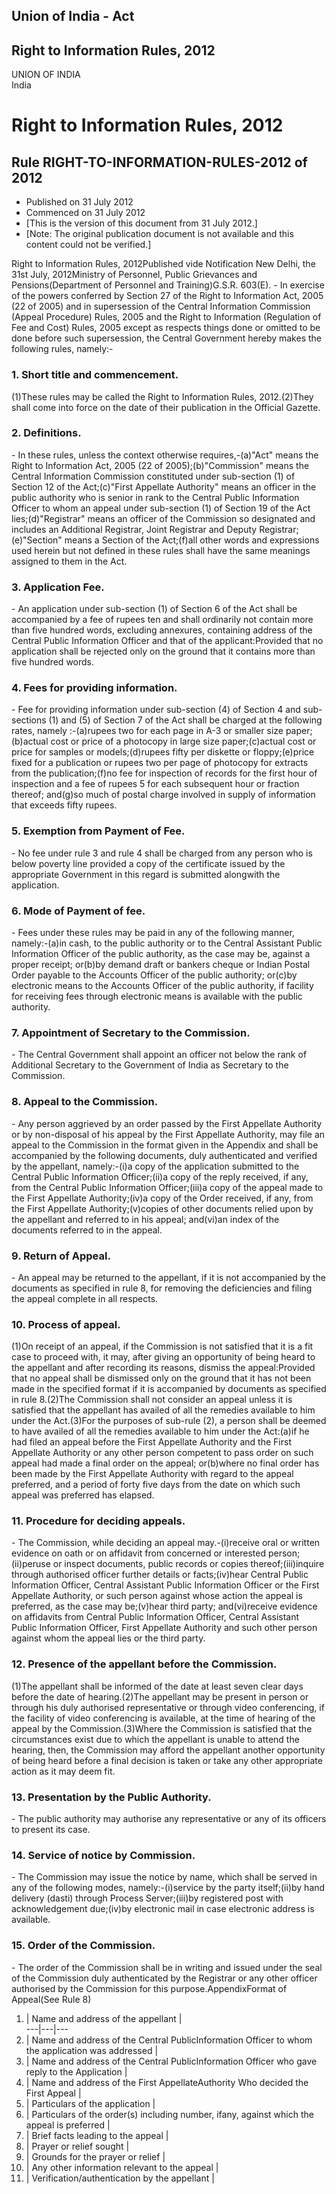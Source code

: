 ## Union of India - Act

## Right to Information Rules, 2012

UNION OF INDIA  
India

# Right to Information Rules, 2012

## Rule RIGHT-TO-INFORMATION-RULES-2012 of 2012

  * Published on 31 July 2012 
  * Commenced on 31 July 2012 
  * [This is the version of this document from 31 July 2012.] 
  * [Note: The original publication document is not available and this content could not be verified.] 

Right to Information Rules, 2012Published vide Notification New Delhi, the
31st July, 2012Ministry of Personnel, Public Grievances and
Pensions(Department of Personnel and Training)G.S.R. 603(E). - In exercise of
the powers conferred by Section 27 of the Right to Information Act, 2005 (22
of 2005) and in supersession of the Central Information Commission (Appeal
Procedure) Rules, 2005 and the Right to Information (Regulation of Fee and
Cost) Rules, 2005 except as respects things done or omitted to be done before
such supersession, the Central Government hereby makes the following rules,
namely:-

### 1. Short title and commencement.

(1)These rules may be called the Right to Information Rules, 2012.(2)They
shall come into force on the date of their publication in the Official
Gazette.

### 2. Definitions.

\- In these rules, unless the context otherwise requires,-(a)"Act" means the
Right to Information Act, 2005 (22 of 2005);(b)"Commission" means the Central
Information Commission constituted under sub-section (1) of Section 12 of the
Act;(c)"First Appellate Authority" means an officer in the public authority
who is senior in rank to the Central Public Information Officer to whom an
appeal under sub-section (1) of Section 19 of the Act lies;(d)"Registrar"
means an officer of the Commission so designated and includes an Additional
Registrar, Joint Registrar and Deputy Registrar;(e)"Section" means a Section
of the Act;(f)all other words and expressions used herein but not defined in
these rules shall have the same meanings assigned to them in the Act.

### 3. Application Fee.

\- An application under sub-section (1) of Section 6 of the Act shall be
accompanied by a fee of rupees ten and shall ordinarily not contain more than
five hundred words, excluding annexures, containing address of the Central
Public Information Officer and that of the applicant:Provided that no
application shall be rejected only on the ground that it contains more than
five hundred words.

### 4. Fees for providing information.

\- Fee for providing information under sub-section (4) of Section 4 and sub-
sections (1) and (5) of Section 7 of the Act shall be charged at the following
rates, namely :-(a)rupees two for each page in A-3 or smaller size
paper;(b)actual cost or price of a photocopy in large size paper;(c)actual
cost or price for samples or models;(d)rupees fifty per diskette or
floppy;(e)price fixed for a publication or rupees two per page of photocopy
for extracts from the publication;(f)no fee for inspection of records for the
first hour of inspection and a fee of rupees 5 for each subsequent hour or
fraction thereof; and(g)so much of postal charge involved in supply of
information that exceeds fifty rupees.

### 5. Exemption from Payment of Fee.

\- No fee under rule 3 and rule 4 shall be charged from any person who is
below poverty line provided a copy of the certificate issued by the
appropriate Government in this regard is submitted alongwith the application.

### 6. Mode of Payment of fee.

\- Fees under these rules may be paid in any of the following manner,
namely:-(a)in cash, to the public authority or to the Central Assistant Public
Information Officer of the public authority, as the case may be, against a
proper receipt; or(b)by demand draft or bankers cheque or Indian Postal Order
payable to the Accounts Officer of the public authority; or(c)by electronic
means to the Accounts Officer of the public authority, if facility for
receiving fees through electronic means is available with the public
authority.

### 7. Appointment of Secretary to the Commission.

\- The Central Government shall appoint an officer not below the rank of
Additional Secretary to the Government of India as Secretary to the
Commission.

### 8. Appeal to the Commission.

\- Any person aggrieved by an order passed by the First Appellate Authority or
by non-disposal of his appeal by the First Appellate Authority, may file an
appeal to the Commission in the format given in the Appendix and shall be
accompanied by the following documents, duly authenticated and verified by the
appellant, namely:-(i)a copy of the application submitted to the Central
Public Information Officer;(ii)a copy of the reply received, if any, from the
Central Public Information Officer;(iii)a copy of the appeal made to the First
Appellate Authority;(iv)a copy of the Order received, if any, from the First
Appellate Authority;(v)copies of other documents relied upon by the appellant
and referred to in his appeal; and(vi)an index of the documents referred to in
the appeal.

### 9. Return of Appeal.

\- An appeal may be returned to the appellant, if it is not accompanied by the
documents as specified in rule 8, for removing the deficiencies and filing the
appeal complete in all respects.

### 10. Process of appeal.

(1)On receipt of an appeal, if the Commission is not satisfied that it is a
fit case to proceed with, it may, after giving an opportunity of being heard
to the appellant and after recording its reasons, dismiss the appeal:Provided
that no appeal shall be dismissed only on the ground that it has not been made
in the specified format if it is accompanied by documents as specified in rule
8.(2)The Commission shall not consider an appeal unless it is satisfied that
the appellant has availed of all the remedies available to him under the
Act.(3)For the purposes of sub-rule (2), a person shall be deemed to have
availed of all the remedies available to him under the Act:(a)if he had filed
an appeal before the First Appellate Authority and the First Appellate
Authority or any other person competent to pass order on such appeal had made
a final order on the appeal; or(b)where no final order has been made by the
First Appellate Authority with regard to the appeal preferred, and a period of
forty five days from the date on which such appeal was preferred has elapsed.

### 11. Procedure for deciding appeals.

\- The Commission, while deciding an appeal may.-(i)receive oral or written
evidence on oath or on affidavit from concerned or interested
person;(ii)peruse or inspect documents, public records or copies
thereof;(iii)inquire through authorised officer further details or
facts;(iv)hear Central Public Information Officer, Central Assistant Public
Information Officer or the First Appellate Authority, or such person against
whose action the appeal is preferred, as the case may be;(v)hear third party;
and(vi)receive evidence on affidavits from Central Public Information Officer,
Central Assistant Public Information Officer, First Appellate Authority and
such other person against whom the appeal lies or the third party.

### 12. Presence of the appellant before the Commission.

(1)The appellant shall be informed of the date at least seven clear days
before the date of hearing.(2)The appellant may be present in person or
through his duly authorised representative or through video conferencing, if
the facility of video conferencing is available, at the time of hearing of the
appeal by the Commission.(3)Where the Commission is satisfied that the
circumstances exist due to which the appellant is unable to attend the
hearing, then, the Commission may afford the appellant another opportunity of
being heard before a final decision is taken or take any other appropriate
action as it may deem fit.

### 13. Presentation by the Public Authority.

\- The public authority may authorise any representative or any of its
officers to present its case.

### 14. Service of notice by Commission.

\- The Commission may issue the notice by name, which shall be served in any
of the following modes, namely:-(i)service by the party itself;(ii)by hand
delivery (dasti) through Process Server;(iii)by registered post with
acknowledgement due;(iv)by electronic mail in case electronic address is
available.

### 15. Order of the Commission.

\- The order of the Commission shall be in writing and issued under the seal
of the Commission duly authenticated by the Registrar or any other officer
authorised by the Commission for this purpose.AppendixFormat of Appeal(See
Rule 8)

1. | Name and address of the appellant |   
---|---|---  
2. |  Name and address of the Central PublicInformation Officer to whom the application was addressed |   
3. |  Name and address of the Central PublicInformation Officer who gave reply to the Application |   
4. |  Name and address of the First AppellateAuthority Who decided the First Appeal |   
5. | Particulars of the application |   
6. |  Particulars of the order(s) including number, ifany, against which the appeal is preferred |   
7. | Brief facts leading to the appeal |   
8. | Prayer or relief sought |   
9. | Grounds for the prayer or relief |   
10. | Any other information relevant to the appeal |   
11. | Verification/authentication by the appellant | 

